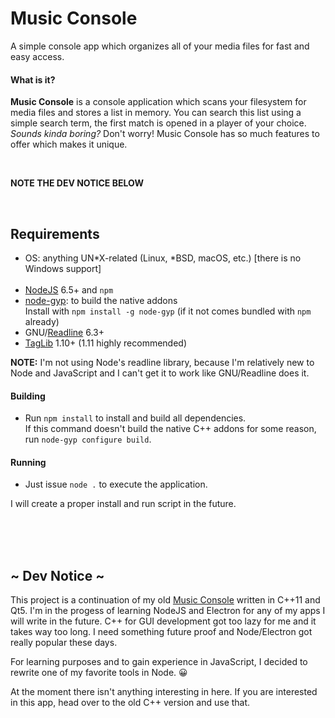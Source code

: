 # Music Console

A simple console app which organizes all of your media files for fast and easy access.

#### What is it?

**Music Console** is a console application which scans your filesystem for media files and stores a list in memory. You can search this list using a simple search term, the first match is opened in a player of your choice.</br>
*Sounds kinda boring?* Don't worry! Music Console has so much features to offer which makes it unique.

</br>

**NOTE THE DEV NOTICE BELOW**

</br>

## Requirements

 - OS: anything UN*X-related (Linux, *BSD, macOS, etc.) [there is no Windows support]
</br></br>
 - [NodeJS](https://www.nodejs.org) 6.5+ and `npm`
 - [node-gyp](https://github.com/nodejs/node-gyp): to build the native addons </br>
   Install with `npm install -g node-gyp` (if it not comes bundled with `npm` already)
 - GNU/[Readline](http://ftp.gnu.org/gnu/readline/) 6.3+
 - [TagLib](https://taglib.github.io/) 1.10+ (1.11 highly recommended)

**NOTE:** I'm not using Node's readline library, because I'm relatively new to Node and JavaScript and I can't get it to work like GNU/Readline does it.

#### Building

 - Run `npm install` to install and build all dependencies. </br>
   If this command doesn't build the native C++ addons for some reason, run `node-gyp configure build`.

#### Running

 - Just issue `node .` to execute the application.

I will create a proper install and run script in the future.

</br></br></br>

## ~ Dev Notice ~

This project is a continuation of my old [Music Console](https://github.com/GhettoGirl/MusicConsole) written in C++11 and Qt5. I'm in the progess of learning NodeJS and Electron for any of my apps I will write in the future. C++ for GUI development got too lazy for me and it takes way too long. I need something future proof and Node/Electron got really popular these days.

For learning purposes and to gain experience in JavaScript, I decided to rewrite one of my favorite tools in Node. :grinning:

At the moment there isn't anything interesting in here. If you are interested in this app, head over to the old C++ version and use that.
